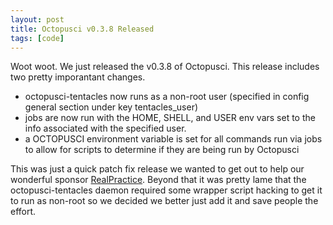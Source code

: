 ```yaml
---
layout: post
title: Octopusci v0.3.8 Released
tags: [code]
---
```


Woot woot. We just released the v0.3.8 of Octopusci. This release includes two pretty imporantant
changes.

 * octopusci-tentacles now runs as a non-root user (specified in config general section under key tentacles_user)
 * jobs are now run with the HOME, SHELL, and USER env vars set to the info associated with the specified user.
 * a OCTOPUSCI environment variable is set for all commands run via jobs to allow for scripts to determine if they are being run by Octopusci

This was just a quick patch fix release we wanted to get out to help our wonderful sponsor [RealPractice](http://www.realpractice.com/).
Beyond that it was pretty lame that the octopusci-tentacles daemon required some wrapper script hacking to get it to run as non-root
so we decided we better just add it and save people the effort.